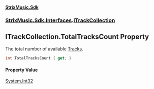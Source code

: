 #### [StrixMusic.Sdk](./index.md 'index')
### [StrixMusic.Sdk.Interfaces](./StrixMusic-Sdk-Interfaces.md 'StrixMusic.Sdk.Interfaces').[ITrackCollection](./StrixMusic-Sdk-Interfaces-ITrackCollection.md 'StrixMusic.Sdk.Interfaces.ITrackCollection')
## ITrackCollection.TotalTracksCount Property
The total number of available [Tracks](./StrixMusic-Sdk-Interfaces-ITrackCollection-Tracks.md 'StrixMusic.Sdk.Interfaces.ITrackCollection.Tracks').  
```csharp
int TotalTracksCount { get; }
```
#### Property Value
[System.Int32](https://docs.microsoft.com/en-us/dotnet/api/System.Int32 'System.Int32')  
